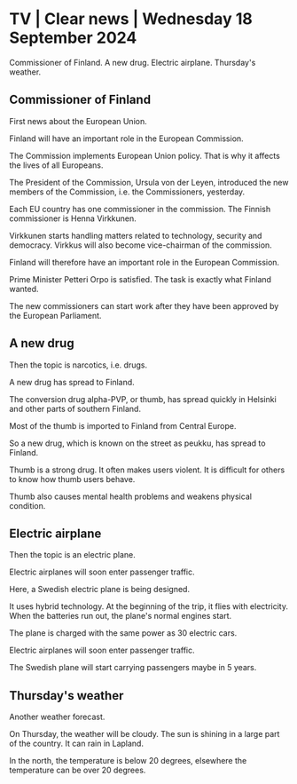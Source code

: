 # TV \| Clear news \| Wednesday 18 September 2024

Commissioner of Finland. A new drug. Electric airplane. Thursday's weather.

## Commissioner of Finland

First news about the European Union.

Finland will have an important role in the European Commission.

The Commission implements European Union policy. That is why it affects the lives of all Europeans.

The President of the Commission, Ursula von der Leyen, introduced the new members of the Commission, i.e. the Commissioners, yesterday.

Each EU country has one commissioner in the commission. The Finnish commissioner is Henna Virkkunen.

Virkkunen starts handling matters related to technology, security and democracy. Virkkus will also become vice-chairman of the commission.

Finland will therefore have an important role in the European Commission.

Prime Minister Petteri Orpo is satisfied. The task is exactly what Finland wanted.

The new commissioners can start work after they have been approved by the European Parliament.

## A new drug

Then the topic is narcotics, i.e. drugs.

A new drug has spread to Finland.

The conversion drug alpha-PVP, or thumb, has spread quickly in Helsinki and other parts of southern Finland.

Most of the thumb is imported to Finland from Central Europe.

So a new drug, which is known on the street as peukku, has spread to Finland.

Thumb is a strong drug. It often makes users violent. It is difficult for others to know how thumb users behave.

Thumb also causes mental health problems and weakens physical condition.

## Electric airplane

Then the topic is an electric plane.

Electric airplanes will soon enter passenger traffic.

Here, a Swedish electric plane is being designed.

It uses hybrid technology. At the beginning of the trip, it flies with electricity. When the batteries run out, the plane's normal engines start.

The plane is charged with the same power as 30 electric cars.

Electric airplanes will soon enter passenger traffic.

The Swedish plane will start carrying passengers maybe in 5 years.

## Thursday's weather

Another weather forecast.

On Thursday, the weather will be cloudy. The sun is shining in a large part of the country. It can rain in Lapland.

In the north, the temperature is below 20 degrees, elsewhere the temperature can be over 20 degrees.
